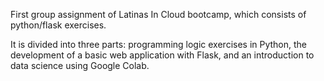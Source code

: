 First group assignment of Latinas In Cloud bootcamp, which consists of python/flask exercises.

It is divided into three parts: programming logic exercises in Python, the development of a basic web application with Flask, and an introduction to data science using Google Colab.
